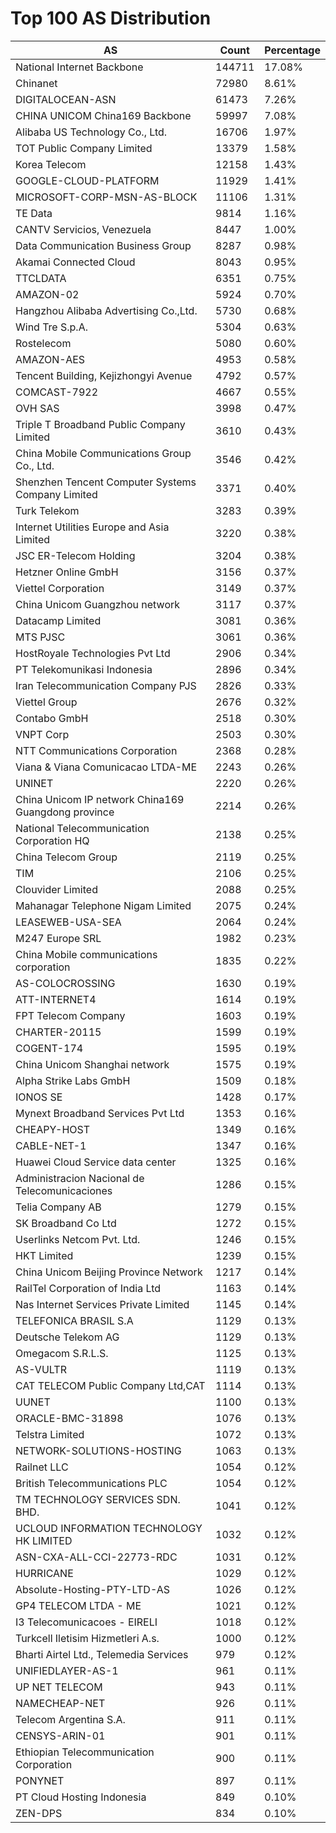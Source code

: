 # Top 100 AS Distribution
| AS | Count | Percentage |
|----|----|----|
| National Internet Backbone | 144711 | 17.08% |
| Chinanet | 72980 | 8.61% |
| DIGITALOCEAN-ASN | 61473 | 7.26% |
| CHINA UNICOM China169 Backbone | 59997 | 7.08% |
| Alibaba US Technology Co., Ltd. | 16706 | 1.97% |
| TOT Public Company Limited | 13379 | 1.58% |
| Korea Telecom | 12158 | 1.43% |
| GOOGLE-CLOUD-PLATFORM | 11929 | 1.41% |
| MICROSOFT-CORP-MSN-AS-BLOCK | 11106 | 1.31% |
| TE Data | 9814 | 1.16% |
| CANTV Servicios, Venezuela | 8447 | 1.00% |
| Data Communication Business Group | 8287 | 0.98% |
| Akamai Connected Cloud | 8043 | 0.95% |
| TTCLDATA | 6351 | 0.75% |
| AMAZON-02 | 5924 | 0.70% |
| Hangzhou Alibaba Advertising Co.,Ltd. | 5730 | 0.68% |
| Wind Tre S.p.A. | 5304 | 0.63% |
| Rostelecom | 5080 | 0.60% |
| AMAZON-AES | 4953 | 0.58% |
| Tencent Building, Kejizhongyi Avenue | 4792 | 0.57% |
| COMCAST-7922 | 4667 | 0.55% |
| OVH SAS | 3998 | 0.47% |
| Triple T Broadband Public Company Limited | 3610 | 0.43% |
| China Mobile Communications Group Co., Ltd. | 3546 | 0.42% |
| Shenzhen Tencent Computer Systems Company Limited | 3371 | 0.40% |
| Turk Telekom | 3283 | 0.39% |
| Internet Utilities Europe and Asia Limited | 3220 | 0.38% |
| JSC ER-Telecom Holding | 3204 | 0.38% |
| Hetzner Online GmbH | 3156 | 0.37% |
| Viettel Corporation | 3149 | 0.37% |
| China Unicom Guangzhou network | 3117 | 0.37% |
| Datacamp Limited | 3081 | 0.36% |
| MTS PJSC | 3061 | 0.36% |
| HostRoyale Technologies Pvt Ltd | 2906 | 0.34% |
| PT Telekomunikasi Indonesia | 2896 | 0.34% |
| Iran Telecommunication Company PJS | 2826 | 0.33% |
| Viettel Group | 2676 | 0.32% |
| Contabo GmbH | 2518 | 0.30% |
| VNPT Corp | 2503 | 0.30% |
| NTT Communications Corporation | 2368 | 0.28% |
| Viana & Viana Comunicacao LTDA-ME | 2243 | 0.26% |
| UNINET | 2220 | 0.26% |
| China Unicom IP network China169 Guangdong province | 2214 | 0.26% |
| National Telecommunication Corporation HQ | 2138 | 0.25% |
| China Telecom Group | 2119 | 0.25% |
| TIM | 2106 | 0.25% |
| Clouvider Limited | 2088 | 0.25% |
| Mahanagar Telephone Nigam Limited | 2075 | 0.24% |
| LEASEWEB-USA-SEA | 2064 | 0.24% |
| M247 Europe SRL | 1982 | 0.23% |
| China Mobile communications corporation | 1835 | 0.22% |
| AS-COLOCROSSING | 1630 | 0.19% |
| ATT-INTERNET4 | 1614 | 0.19% |
| FPT Telecom Company | 1603 | 0.19% |
| CHARTER-20115 | 1599 | 0.19% |
| COGENT-174 | 1595 | 0.19% |
| China Unicom Shanghai network | 1575 | 0.19% |
| Alpha Strike Labs GmbH | 1509 | 0.18% |
| IONOS SE | 1428 | 0.17% |
| Mynext Broadband Services Pvt Ltd | 1353 | 0.16% |
| CHEAPY-HOST | 1349 | 0.16% |
| CABLE-NET-1 | 1347 | 0.16% |
| Huawei Cloud Service data center | 1325 | 0.16% |
| Administracion Nacional de Telecomunicaciones | 1286 | 0.15% |
| Telia Company AB | 1279 | 0.15% |
| SK Broadband Co Ltd | 1272 | 0.15% |
| Userlinks Netcom Pvt. Ltd. | 1246 | 0.15% |
| HKT Limited | 1239 | 0.15% |
| China Unicom Beijing Province Network | 1217 | 0.14% |
| RailTel Corporation of India Ltd | 1163 | 0.14% |
| Nas Internet Services Private Limited | 1145 | 0.14% |
| TELEFONICA BRASIL S.A | 1129 | 0.13% |
| Deutsche Telekom AG | 1129 | 0.13% |
| Omegacom S.R.L.S. | 1125 | 0.13% |
| AS-VULTR | 1119 | 0.13% |
| CAT TELECOM Public Company Ltd,CAT | 1114 | 0.13% |
| UUNET | 1100 | 0.13% |
| ORACLE-BMC-31898 | 1076 | 0.13% |
| Telstra Limited | 1072 | 0.13% |
| NETWORK-SOLUTIONS-HOSTING | 1063 | 0.13% |
| Railnet LLC | 1054 | 0.12% |
| British Telecommunications PLC | 1054 | 0.12% |
| TM TECHNOLOGY SERVICES SDN. BHD. | 1041 | 0.12% |
| UCLOUD INFORMATION TECHNOLOGY HK LIMITED | 1032 | 0.12% |
| ASN-CXA-ALL-CCI-22773-RDC | 1031 | 0.12% |
| HURRICANE | 1029 | 0.12% |
| Absolute-Hosting-PTY-LTD-AS | 1026 | 0.12% |
| GP4 TELECOM LTDA - ME | 1021 | 0.12% |
| I3 Telecomunicacoes - EIRELI | 1018 | 0.12% |
| Turkcell Iletisim Hizmetleri A.s. | 1000 | 0.12% |
| Bharti Airtel Ltd., Telemedia Services | 979 | 0.12% |
| UNIFIEDLAYER-AS-1 | 961 | 0.11% |
| UP NET TELECOM | 943 | 0.11% |
| NAMECHEAP-NET | 926 | 0.11% |
| Telecom Argentina S.A. | 911 | 0.11% |
| CENSYS-ARIN-01 | 901 | 0.11% |
| Ethiopian Telecommunication Corporation | 900 | 0.11% |
| PONYNET | 897 | 0.11% |
| PT Cloud Hosting Indonesia | 849 | 0.10% |
| ZEN-DPS | 834 | 0.10% |
